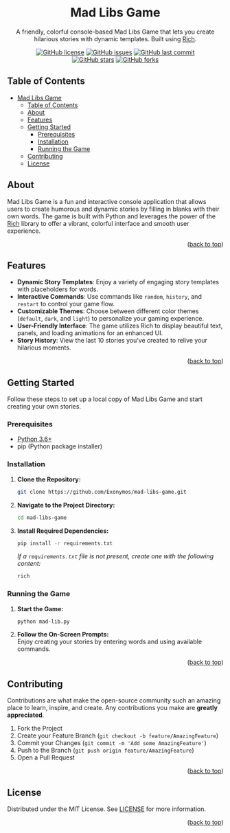 <div align="center">

# Mad Libs Game

A friendly, colorful console-based Mad Libs Game that lets you create hilarious stories with dynamic templates. Built using [Rich](https://github.com/Textualize/rich).

[![GitHub license](https://img.shields.io/github/license/Exonymos/mad-libs-game)](https://github.com/Exonymos/mad-libs-game/blob/main/LICENSE)
[![GitHub issues](https://img.shields.io/github/issues/Exonymos/mad-libs-game)](https://github.com/Exonymos/mad-libs-game/issues)
[![GitHub last commit](https://img.shields.io/github/last-commit/Exonymos/mad-libs-game)](https://github.com/Exonymos/mad-libs-game/commits/main)<br>
[![GitHub stars](https://img.shields.io/github/stars/Exonymos/mad-libs-game)](https://github.com/Exonymos/mad-libs-game/stargazers)
[![GitHub forks](https://img.shields.io/github/forks/Exonymos/mad-libs-game)](https://github.com/Exonymos/mad-libs-game/network)

</div>

## Table of Contents

- [Mad Libs Game](#mad-libs-game)
  - [Table of Contents](#table-of-contents)
  - [About](#about)
  - [Features](#features)
  - [Getting Started](#getting-started)
    - [Prerequisites](#prerequisites)
    - [Installation](#installation)
    - [Running the Game](#running-the-game)
  - [Contributing](#contributing)
  - [License](#license)

## About

Mad Libs Game is a fun and interactive console application that allows users to create humorous and dynamic stories by filling in blanks with their own words. The game is built with Python and leverages the power of the [Rich](https://github.com/Textualize/rich) library to offer a vibrant, colorful interface and smooth user experience.

<p align="right">(<a href="#top">back to top</a>)</p>

## Features

- **Dynamic Story Templates**: Enjoy a variety of engaging story templates with placeholders for words.
- **Interactive Commands**: Use commands like `random`, `history`, and `restart` to control your game flow.
- **Customizable Themes**: Choose between different color themes (`default`, `dark`, and `light`) to personalize your gaming experience.
- **User-Friendly Interface**: The game utilizes Rich to display beautiful text, panels, and loading animations for an enhanced UI.
- **Story History**: View the last 10 stories you've created to relive your hilarious moments.

<p align="right">(<a href="#top">back to top</a>)</p>

## Getting Started

Follow these steps to set up a local copy of Mad Libs Game and start creating your own stories.

### Prerequisites

- [Python 3.6+](https://www.python.org/downloads/)
- pip (Python package installer)

### Installation

1. **Clone the Repository:**
    ```sh
    git clone https://github.com/Exonymos/mad-libs-game.git
    ```
2. **Navigate to the Project Directory:**
    ```sh
    cd mad-libs-game
    ```
3. **Install Required Dependencies:**
    ```sh
    pip install -r requirements.txt
    ```
    *If a `requirements.txt` file is not present, create one with the following content:*
    ```txt
    rich
    ```

### Running the Game

1. **Start the Game:**
    ```sh
    python mad-lib.py
    ```
2. **Follow the On-Screen Prompts:**  
   Enjoy creating your stories by entering words and using available commands.

<p align="right">(<a href="#top">back to top</a>)</p>

## Contributing

Contributions are what make the open-source community such an amazing place to learn, inspire, and create. Any contributions you make are **greatly appreciated**.

1. Fork the Project
2. Create your Feature Branch (`git checkout -b feature/AmazingFeature`)
3. Commit your Changes (`git commit -m 'Add some AmazingFeature'`)
4. Push to the Branch (`git push origin feature/AmazingFeature`)
5. Open a Pull Request

<p align="right">(<a href="#top">back to top</a>)</p>

## License

Distributed under the MIT License. See [LICENSE](https://github.com/Exonymos/mad-libs-game/blob/main/LICENSE) for more information.

<p align="right">(<a href="#top">back to top</a>)</p>
